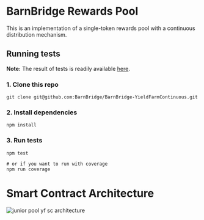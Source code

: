 # BarnBridge Rewards Pool

This is an implementation of a single-token rewards pool with a continuous distribution mechanism.

## Running tests
**Note:** The result of tests is readily available [here](./test-results.md).

### 1. Clone this repo
```shell
git clone git@github.com:BarnBridge/BarnBridge-YieldFarmContinuous.git
```

### 2. Install dependencies
```shell
npm install
```

### 3. Run tests
```shell
npm test

# or if you want to run with coverage
npm run coverage
```

# Smart Contract Architecture
![junior pool yf sc architecture](https://gblobscdn.gitbook.com/assets%2F-MIu3rMElIO-jG68zdaV%2F-MXHutr14sDo0hYi6gg3%2F-MXHwLedyIac7BAL_YJO%2Fjunior%20tokens.png?alt=media&token=607fe998-db46-47e1-8c24-397630103da2)
